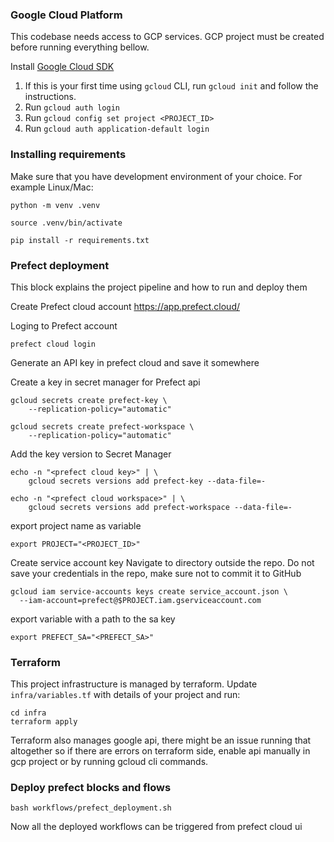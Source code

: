 
### Google Cloud Platform

This codebase needs access to GCP services. GCP project must be created before running everything bellow. 

Install [Google Cloud SDK](https://cloud.google.com/sdk/docs/install)

1. If this is your first time using `gcloud` CLI, run `gcloud init` and follow the instructions.
2. Run `gcloud auth login`
3. Run `gcloud config set project <PROJECT_ID>`
4. Run `gcloud auth application-default login`

### Installing requirements 

Make sure that you have development environment of your choice. For example Linux/Mac: 

```shell
python -m venv .venv
```
```shell
source .venv/bin/activate
```
```shell
pip install -r requirements.txt
```

### Prefect deployment

This block explains the project pipeline and how to run and deploy them

Create Prefect cloud account https://app.prefect.cloud/

Loging to Prefect account

```shell
prefect cloud login
```

Generate an API key in prefect cloud and save it somewhere

Create a key in secret manager for Prefect api

```shell
gcloud secrets create prefect-key \
    --replication-policy="automatic"
```

```shell
gcloud secrets create prefect-workspace \
    --replication-policy="automatic"
```
Add the key version to Secret Manager

```shell
echo -n "<prefect cloud key>" | \   
    gcloud secrets versions add prefect-key --data-file=- 
```

```shell
echo -n "<prefect cloud workspace>" | \   
    gcloud secrets versions add prefect-workspace --data-file=- 
```
export project name as variable

```shell
export PROJECT="<PROJECT_ID>"
```

Create service account key
Navigate to directory outside the repo. Do not save your credentials in the repo, make sure not to commit it to GitHub

```shell
gcloud iam service-accounts keys create service_account.json \
  --iam-account=prefect@$PROJECT.iam.gserviceaccount.com
```

export variable with a path to the sa key

```shell
export PREFECT_SA="<PREFECT_SA>"
```

### Terraform

This project infrastructure is managed by terraform. Update `infra/variables.tf` with details of your project and run:

```shell
cd infra
terraform apply
```

Terraform also manages google api, there might be an issue running that altogether so if there are errors on terraform
side, enable api manually in gcp project or by running gcloud cli commands.

### Deploy prefect blocks and flows

```shell
bash workflows/prefect_deployment.sh
```

Now all the deployed workflows can be triggered from prefect cloud ui
